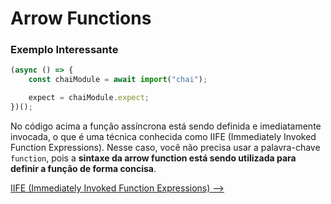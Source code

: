 # Arrow Functions

### Exemplo Interessante

```JavaScript
(async () => {
    const chaiModule = await import("chai");

    expect = chaiModule.expect;
})();
```

No código acima a função assíncrona está sendo definida e imediatamente invocada, o que é uma técnica conhecida como IIFE (Immediately Invoked Function Expressions). Nesse caso, você não precisa usar a palavra-chave `function`, pois a **sintaxe da arrow function está sendo utilizada para definir a função de forma concisa**.

[IIFE (Immediately Invoked Function Expressions) -->](./iife.md)